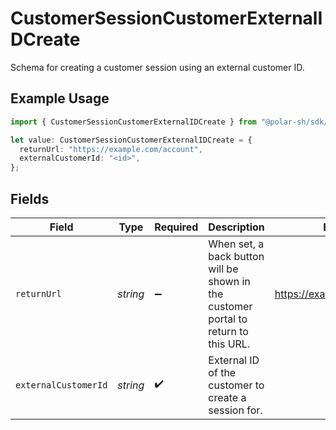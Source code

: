 # CustomerSessionCustomerExternalIDCreate

Schema for creating a customer session using an external customer ID.

## Example Usage

```typescript
import { CustomerSessionCustomerExternalIDCreate } from "@polar-sh/sdk/models/components/customersessioncustomerexternalidcreate.js";

let value: CustomerSessionCustomerExternalIDCreate = {
  returnUrl: "https://example.com/account",
  externalCustomerId: "<id>",
};
```

## Fields

| Field                                                                               | Type                                                                                | Required                                                                            | Description                                                                         | Example                                                                             |
| ----------------------------------------------------------------------------------- | ----------------------------------------------------------------------------------- | ----------------------------------------------------------------------------------- | ----------------------------------------------------------------------------------- | ----------------------------------------------------------------------------------- |
| `returnUrl`                                                                         | *string*                                                                            | :heavy_minus_sign:                                                                  | When set, a back button will be shown in the customer portal to return to this URL. | https://example.com/account                                                         |
| `externalCustomerId`                                                                | *string*                                                                            | :heavy_check_mark:                                                                  | External ID of the customer to create a session for.                                |                                                                                     |